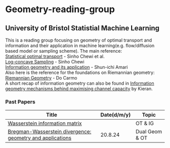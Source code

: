 # Geometry-reading-group  
## University of Bristol Statistial Machine Learning  
This is a reading group focusing on geometry of optimal transport and information and their application in machine learning(e.g. flow/diffusion based model or sampling scheme). The main reference:   
[Statistical optimal transport](https://arxiv.org/abs/2407.18163) -  Sinho Chewi et al.   
[Log-concave Sampling](https://chewisinho.github.io/main.pdf) - Sinho Chewi    
[Information geometry and its application](https://link.springer.com/book/10.1007/978-4-431-55978-8) - Shun-ichi Amari    
Also here is the reference for the foundations on Riemannian geometry:      
[Riemannian Geometry](https://ia800300.us.archive.org/16/items/topology-collection/Riemannian%20Geometry%20-%20M.%20doCarmo_text.pdf) - Do Carmo     
A short recap of information geometry can also be found in [Information geometry mechanisms behind maximising channel capacity](https://github.com/probabilityFLOW/Geometry-reading-group/blob/main/Mini_Project_1.4.pdf) by Kieran.

### Past Papers  

| Title | Date(d/m/y) | Topic |
|-------|------|-----|
|[Wasserstein information matrix](https://arxiv.org/abs/1910.11248)|  |OT & IG|
|[Bregman-Wasserstein divergence: geometry and applications](https://arxiv.org/pdf/2302.05833) |20.8.24 |Dual Geom & OT |
